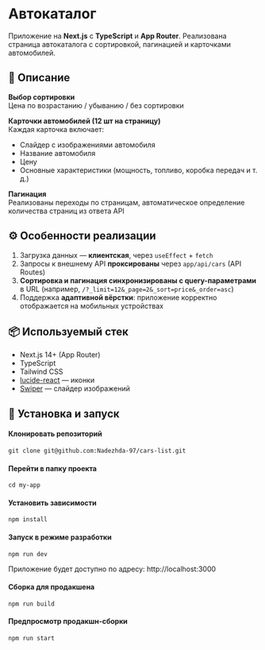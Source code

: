 # Автокаталог

Приложение на **Next.js** с **TypeScript** и **App Router**. Реализована страница автокаталога с сортировкой, пагинацией и карточками автомобилей.

## 📄 Описание

**Выбор сортировки**  
Цена по возрастанию / убыванию / без сортировки

**Карточки автомобилей (12 шт на страницу)**  
Каждая карточка включает:
- Слайдер с изображениями автомобиля
- Название автомобиля
- Цену
- Основные характеристики (мощность, топливо, коробка передач и т. д.)

**Пагинация**  
Реализованы переходы по страницам, автоматическое определение количества страниц из ответа API

## ⚙️ Особенности реализации

1. Загрузка данных — **клиентская**, через `useEffect` + `fetch`
2. Запросы к внешнему API **проксированы** через `app/api/cars` (API Routes)
3. **Сортировка и пагинация синхронизированы с query-параметрами** в URL (например, `/?_limit=12&_page=2&_sort=price&_order=asc`)
4. Поддержка **адаптивной вёрстки**: приложение корректно отображается на мобильных устройствах

## 📦 Используемый стек

- Next.js 14+ (App Router)
- TypeScript
- Tailwind CSS
- [lucide-react](https://lucide.dev/) — иконки
- [Swiper](https://swiperjs.com/react) — слайдер изображений

## 🚀 Установка и запуск

#### Клонировать репозиторий
```
git clone git@github.com:Nadezhda-97/cars-list.git
```
#### Перейти в папку проекта
```
cd my-app
```
#### Установить зависимости
```
npm install
```
#### Запуск в режиме разработки
```
npm run dev
```
Приложение будет доступно по адресу: http://localhost:3000

#### Сборка для продакшена
```
npm run build
```
#### Предпросмотр продакшн-сборки
```
npm run start
```
